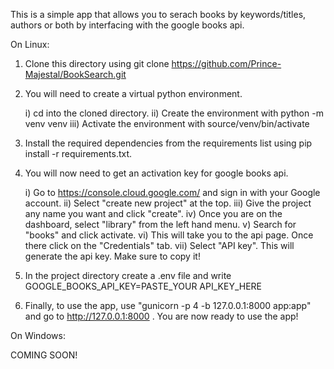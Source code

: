 This is a simple app that allows you to serach books by keywords/titles, authors or both by interfacing with the google books api.

On Linux:

1) Clone this directory using git clone https://github.com/Prince-Majestal/BookSearch.git

2) You will need to create a virtual python environment.

	i) cd into the cloned directory.
	ii) Create the environment with python -m venv venv
	iii) Activate the environment with source/venv/bin/activate

3) Install the required dependencies from the requirements list using pip install -r requirements.txt.

4) You will now need to get an activation key for google books api.

	i) Go to https://console.cloud.google.com/ and sign in with your Google account.
	ii) Select "create new project" at the top.
	iii) Give the project any name you want and click "create".
	iv) Once you are on the dashboard, select "library" from the left hand menu.
	v) Search for "books" and click activate.
	vi) This will take you to the api page. Once there click on the "Credentials" tab.
	vii) Select "API key". This will generate the api key. Make sure to copy it!

5) In the project directory create a .env file and write  GOOGLE_BOOKS_API_KEY=PASTE_YOUR API_KEY_HERE

6) Finally, to use the app, use "gunicorn -p 4 -b 127.0.0.1:8000 app:app" and go to http://127.0.0.1:8000 . You are now ready to use the app! 


On Windows:

COMING SOON!
